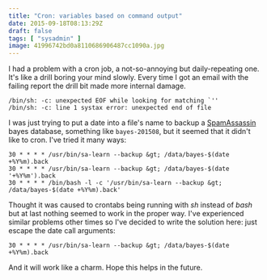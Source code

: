 ```yaml
---
title: "Cron: variables based on command output"
date: 2015-09-18T08:13:29Z
draft: false
tags: [ "sysadmin" ]
image: 41996742bd0a8110686906487cc1090a.jpg
---
```


<p>I had a problem with a cron job, a not-so-annoying but daily-repeating one. It's like a drill boring your mind slowly. Every time I got an email with the failing report the drill bit made more internal damage.</p>

```
/bin/sh: -c: unexpected EOF while looking for matching `''
/bin/sh: -c: line 1 systax error: unexpected end of file
```

<p>I was just trying to put a date into a file's name to backup a <a href="http://spamassassin.apache.org/">SpamAssassin</a> bayes database, something like <code>bayes-201508</code>, but it seemed that it didn't like to cron. I've tried it many ways:</p>

```
30 * * * * /usr/bin/sa-learn --backup &gt; /data/bayes-$(date +%Y%m).back
30 * * * * /usr/bin/sa-learn --backup &gt; /data/bayes-$(date '+%Y%m').back
30 * * * * /bin/bash -l -c '/usr/bin/sa-learn --backup &gt; /data/bayes-$(date +%Y%m).back'
```

<p>Thought it was caused to crontabs being running with <em>sh</em> instead of <em>bash</em> but at last nothing seemed to work in the proper way. I've experienced similar problems other times so I've decided to write the solution here: just escape the date call arguments:</p>

```
30 * * * * /usr/bin/sa-learn --backup &gt; /data/bayes-$(date +%Y%m).back
```

<p>And it will work like a charm. Hope this helps in the future.</p>

